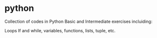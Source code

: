# python
Collection of codes in Python
Basic and Intermediate exercises incluiding:

Loops If and while, variables, functions, lists, tuple, etc.  
